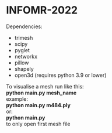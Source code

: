 # INFOMR-2022

Dependencies:
- trimesh
- scipy
- pyglet
- networkx
- pillow
- shapely
- open3d (requires python 3.9 or lower)

To visualise a mesh run like this:  
**python main.py mesh_name**  
example:  
**python main.py m484.ply**  
or:  
**python main.py**  
to only open first mesh file  
